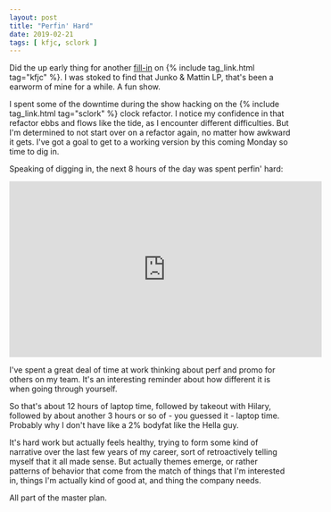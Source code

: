 ```yaml
---
layout: post
title: "Perfin' Hard"
date: 2019-02-21
tags: [ kfjc, sclork ]
---
```


Did the up early thing for another
[fill-in](https://www.kfjc.org/listen/playlist?i=58673) on
{% include tag_link.html tag="kfjc" %}. I was stoked to find that Junko & Mattin
LP, that's been a earworm of mine for a while. A fun show.

I spent some of the downtime during the show hacking on the
{% include tag_link.html tag="sclork" %} clock refactor. I notice my confidence
in that refactor ebbs and flows like the tide, as I encounter different
difficulties. But I'm determined to not start over on a refactor again, no
matter how awkward it gets. I've got a goal to get to a working version by
this coming Monday so time to dig in.

Speaking of digging in, the next 8 hours of the day was spent perfin' hard:

<iframe width="560" height="315" src="https://www.youtube.com/embed/hQwrP-891t8" frameborder="0" allow="accelerometer; autoplay; encrypted-media; gyroscope; picture-in-picture" allowfullscreen></iframe>

I've spent a great deal of time at work thinking about perf and promo for others
on my team. It's an interesting reminder about how different it is when going
through yourself.

So that's about 12 hours of laptop time, followed by takeout with Hilary,
followed by about another 3 hours or so of - you guessed it - laptop time.
Probably why I don't have like a 2% bodyfat like the Hella guy.

It's hard work but actually feels healthy, trying to form some kind of narrative
over the last few years of my career, sort of retroactively telling myself that
it all made sense. But actually themes emerge, or rather patterns of behavior
that come from the match of things that I'm interested in, things I'm actually
kind of good at, and thing the company needs.

All part of the master plan.

